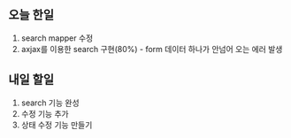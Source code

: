 ## 오늘 한일
1. search mapper 수정
2. axjax를 이용한 search 구현(80%) - form 데이터 하나가 안넘어 오는 에러 발생

## 내일 할일
1. search 기능 완성
2. 수정 기능 추가
3. 상태 수정 기능 만들기